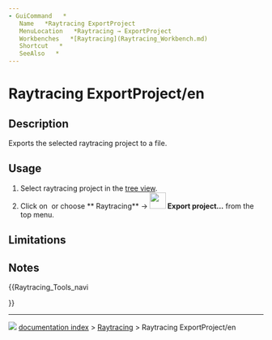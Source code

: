 ```yaml
---
- GuiCommand   *
   Name   *Raytracing ExportProject
   MenuLocation   *Raytracing → ExportProject
   Workbenches   *[Raytracing](Raytracing_Workbench.md)
   Shortcut   *
   SeeAlso   *
---
```


# Raytracing ExportProject/en

## Description

Exports the selected raytracing project to a file.

## Usage

1.  Select raytracing project in the [tree view](Tree_view.md).
2.  Click on <img alt="" src=images/Raytracing_ExportProject.svg  style="width   *32px;"> or choose ** Raytracing** → **<img src="images/Raytracing_ExportProject.svg" width=32px> Export project...** from the top menu.

## Limitations

## Notes





{{Raytracing_Tools_navi

}}



---
![](images/Right_arrow.png) [documentation index](../README.md) > [Raytracing](Raytracing_Workbench.md) > Raytracing ExportProject/en
